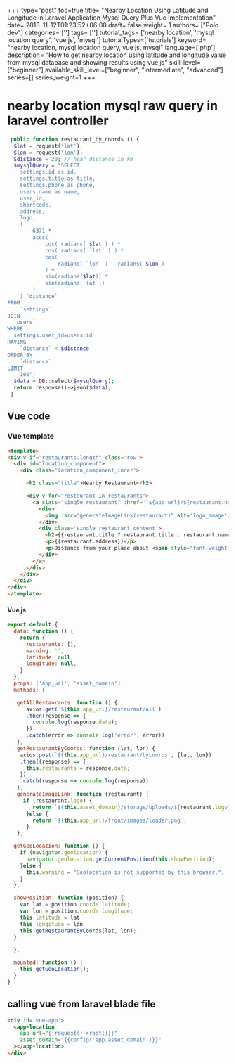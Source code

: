 +++
type="post"
toc=true
title= "Nearby Location Using Latitude and Longitude in Laravel Application   Mysql Query Plus Vue Implementation"
date= 2018-11-12T01:23:52+06:00
draft= false
weight= 1
authors= ["Polo dev"]
categories= ['']
tags= ['']
tutorial_tags= ['nearby location', 'mysql location query', 'vue js', 'mysql']
tutorialTypes=['tutorials']
keyword= "nearby location, mysql location query, vue js, mysql"
language=['php']
description= "How to get nearby location using latitude and longitude value from mysql database and showing results using vue js"
skill_level=["beginner"]
available_skill_level=["beginner", "intermediate", "advanced"]
series=[]
series_weight=1
+++


# nearby location mysql raw query in laravel controller
~~~php
 public function restaurant_by_coords () {
  $lat = request('lat');
  $lon = request('lon');
  $distance = 20; // hear distance in km
  $mysqlQuery = "SELECT
    settings.id as id,
    settings.title as title,
    settings.phone as phone,
    users.name as name,
    user_id,
    shortcode,
    address,
    logo,
    (
        6371 *
        acos(
            cos( radians( $lat ) ) *
            cos( radians( `lat` ) ) *
            cos(
                radians( `lon` ) - radians( $lon )
            ) +
            sin(radians($lat)) *
            sin(radians(`lat`))
        )
    ) `distance`
FROM
    `settings`
JOIN
  `users`
WHERE
  settings.user_id=users.id
HAVING
    `distance` < $distance
ORDER BY
    `distance`
LIMIT
    100";
  $data = DB::select($mysqlQuery);
  return response()->json($data);
 }
~~~

## Vue code

### Vue template
~~~html
<template>
<div v-if="restaurants.length" class='row'>
  <div id="location_component">
    <div class='location_component_inner'>

      <h2 class="title">Nearby Restaurant</h2>

      <div v-for="restaurant in restaurants">
        <a class="single_restaurant" :href='`${app_url}/${restaurant.name}?comingByNearby=true`'>
          <div>
            <img :src="generateImageLink(restaurant)" alt='logo_image'/>
          </div>
          <div class='single_restaurant_content'>
            <h2>{{restaurant.title ? restaurant.title : restaurant.name}}</h2>
            <p>{{restaurant.address}}</p>
            <p>Distance from your place about <span style="font-weight: bold;">{{Math.ceil(restaurant.distance)}}km</span> </p>
          </div>
        </a>
      </div>
    </div>
  </div>
</div>
</template>
~~~

#### Vue js
~~~js
export default {
  data: function () {
    return {
      restaurants: [],
      warning: '',
      latitude: null,
      longitude: null,
    }
  },
  props: ['app_url', 'asset_domain'],
  methods: {

   getAllRestaurants: function () {
      axios.get(`${this.app_url}/restaurant/all`)
      .then(response => {
        console.log(response.data);
      })
      .catch(error => console.log('error', error))
   },
   getRestaurantByCoords: function (lat, lon) {
    axios.post(`${this.app_url}/restaurant/bycoords`, {lat, lon})
    .then((response) => {
      this.restaurants = response.data;
    })
    .catch(response => console.log(response))
   },
   generateImageLink: function (restaurant) {
     if (restaurant.logo) {
        return `${this.asset_domain}/storage/uploads/${restaurant.logo}`;
      }else {
        return `${this.app_url}/front/images/loader.png`;
      }
   },

  getGeoLocation: function () {
    if (navigator.geolocation) {
      navigator.geolocation.getCurrentPosition(this.showPosition);
    }else {
      this.warning = "Geolocation is not supported by this browser.";
    }
  },

  showPosition: function (position) {
    var lat = position.coords.latitude;
    var lon = position.coords.longitude;
    this.latitude = lat
    this.longitude = lon
    this.getRestaurantByCoords(lat, lon);
  }

  },

  mounted: function () {
    this.getGeoLocation();
  }
}
~~~

## calling vue from laravel blade file

~~~html
<div id='vue-app'>
  <app-location
    app_url="{{request()->root()}}"
    asset_domain="{{config('app.asset_domain')}}"
  ></app-location>
</div>
~~~



